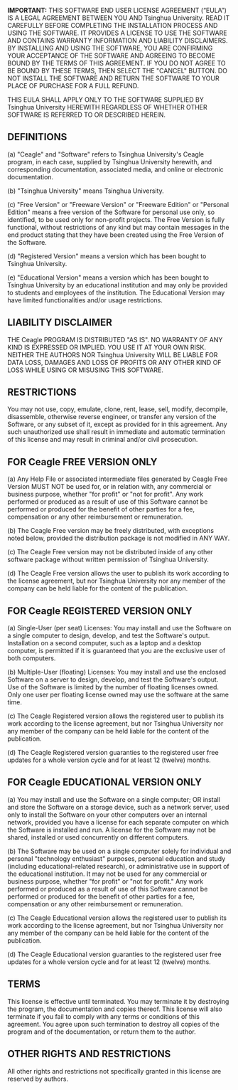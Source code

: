 **IMPORTANT:** THIS SOFTWARE END USER LICENSE AGREEMENT (“EULA”) IS A LEGAL AGREEMENT BETWEEN YOU AND Tsinghua University. READ IT CAREFULLY BEFORE COMPLETING THE INSTALLATION PROCESS AND USING THE SOFTWARE. IT PROVIDES A LICENSE TO USE THE SOFTWARE AND CONTAINS WARRANTY INFORMATION AND LIABILITY DISCLAIMERS. BY INSTALLING AND USING THE SOFTWARE, YOU ARE CONFIRMING YOUR ACCEPTANCE OF THE SOFTWARE AND AGREEING TO BECOME BOUND BY THE TERMS OF THIS AGREEMENT. IF YOU DO NOT AGREE TO BE BOUND BY THESE TERMS, THEN SELECT THE "CANCEL" BUTTON. DO NOT INSTALL THE SOFTWARE AND RETURN THE SOFTWARE TO YOUR PLACE OF PURCHASE FOR A FULL REFUND.

THIS EULA SHALL APPLY ONLY TO THE SOFTWARE SUPPLIED BY Tsinghua University HEREWITH REGARDLESS OF WHETHER OTHER SOFTWARE IS REFERRED TO OR DESCRIBED HEREIN.

## DEFINITIONS

(a) "Ceagle" and "Software" refers to Tsinghua University's Ceagle program, in each case, supplied by Tsinghua University herewith, and corresponding documentation, associated media, and online or electronic documentation.

(b) "Tsinghua University" means Tsinghua University.  

(c) "Free Version" or "Freeware Version" or "Freeware Edition" or "Personal Edition" means a free version of the Software for personal use only, so identified, to be used only for non-profit projects. The Free Version is fully functional, without restrictions of any kind but may contain messages in the end product stating that they have been created using the Free Version of the Software.

(d) "Registered Version" means a version which has been bought to Tsinghua University.

(e) "Educational Version" means a version which has been bought to Tsinghua University by an educational institution and may only be provided to students and employees of the institution. The Educational Version may have limited functionalities and/or usage restrictions.

## LIABILITY DISCLAIMER

THE Ceagle PROGRAM IS DISTRIBUTED "AS IS". NO WARRANTY OF ANY KIND IS EXPRESSED OR IMPLIED. YOU USE IT AT YOUR OWN RISK. NEITHER THE AUTHORS NOR Tsinghua University WILL BE LIABLE FOR DATA LOSS, DAMAGES AND LOSS OF PROFITS OR ANY OTHER KIND OF LOSS WHILE USING OR MISUSING THIS SOFTWARE.

## RESTRICTIONS

You may not use, copy, emulate, clone, rent, lease, sell, modify, decompile, disassemble, otherwise reverse engineer, or transfer any version of the Software, or any subset of it, except as provided for in this agreement. Any such unauthorized use shall result in immediate and automatic termination of this license and may result in criminal and/or civil prosecution. 

## FOR Ceagle FREE VERSION ONLY

(a) Any Help File or associated intermediate files generated by Ceagle Free Version MUST NOT be used for, or in relation with, any commercial or business purpose, whether "for profit" or "not for profit". Any work performed or produced as a result of use of this Software cannot be performed or produced for the benefit of other parties for a fee, compensation or any other reimbursement or remuneration.

(b) The Ceagle Free version may be freely distributed, with exceptions noted below, provided the distribution package is not modified in ANY WAY.

(c) The Ceagle Free version may not be distributed inside of any other software package without written permission of Tsinghua University.

(d) The Ceagle Free version allows the user to publish its work according to the license agreement, but nor Tsinghua University nor any member of the company can be held liable for the content of the publication.

## FOR Ceagle REGISTERED VERSION ONLY

(a) Single-User (per seat) Licenses: You may install and use the Software on a single computer to design, develop, and test the Software's output. Installation on a second computer, such as a laptop and a desktop computer, is permitted if it is guaranteed that you are the exclusive user of both computers.

(b) Multiple-User (floating) Licenses: You may install and use the enclosed Software on a server to design, develop, and test the Software's output. Use of the Software is limited by the number of floating licenses owned. Only one user per floating license owned may use the software at the same time.

(c) The Ceagle Registered version allows the registered user to publish its work according to the license agreement, but nor Tsinghua University nor any member of the company can be held liable for the content of the publication.

(d) The Ceagle Registered version guaranties to the registered user free updates for a whole version cycle and for at least 12 (twelve) months.

## FOR Ceagle EDUCATIONAL VERSION ONLY

(a) You may install and use the Software on a single computer; OR install and store the Software on a storage device, such as a network server, used only to install the Software on your other computers over an internal network, provided you have a license for each separate computer on which the Software is installed and run. A license for the Software may not be shared, installed or used concurrently on different computers.

(b) The Software may be used on a single computer solely for individual and personal "technology enthusiast" purposes, personal education and study (including educational-related research), or administrative use in support of the educational institution. It may not be used for any commercial or business purpose, whether "for profit" or "not for profit." Any work performed or produced as a result of use of this Software cannot be performed or produced for the benefit of other parties for a fee, compensation or any other reimbursement or remuneration.

(c) The Ceagle Educational version allows the registered user to publish its work according to the license agreement, but nor Tsinghua University nor any member of the company can be held liable for the content of the publication.

(d) The Ceagle Educational version guaranties to the registered user free updates for a whole version cycle and for at least 12 (twelve) months.

## TERMS

This license is effective until terminated. You may terminate it by destroying the program, the documentation and copies thereof. This license will also terminate if you fail to comply with any terms or conditions of this agreement. You agree upon such termination to destroy all copies of the program and of the documentation, or return them to the author.

## OTHER RIGHTS AND RESTRICTIONS

All other rights and restrictions not specifically granted in this license are reserved by authors.

